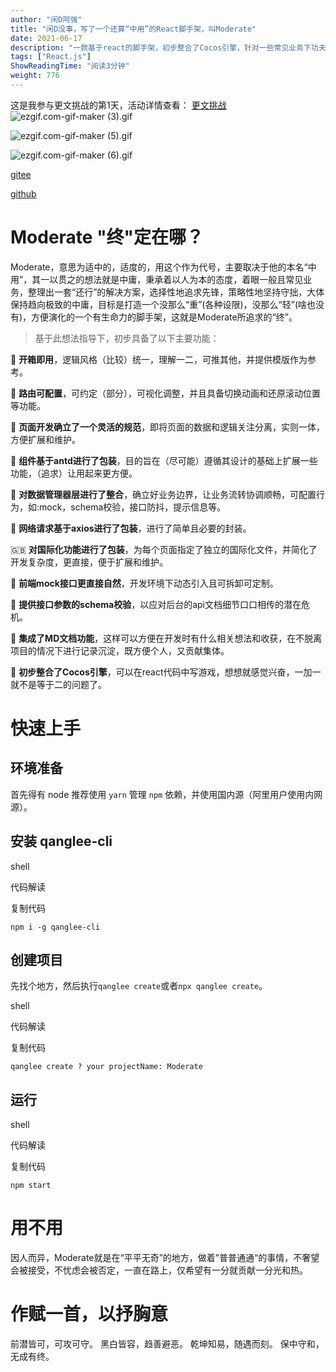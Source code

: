 ```yaml
---
author: "闲D阿强"
title: "闲D没事，写了一个还算“中用”的React脚手架，叫Moderate"
date: 2021-06-17
description: "一款基于react的脚手架，初步整合了Cocos引擎，针对一些常见业务下功夫，在平平无奇的地方，做一些普普通通的事情。"
tags: ["React.js"]
ShowReadingTime: "阅读3分钟"
weight: 776
---
```

这是我参与更文挑战的第1天，活动详情查看： [更文挑战](https://juejin.cn/post/6967194882926444557?share_token=67cd5fc2-7fd0-4de9-8e11-ae726fb642bc "https://juejin.cn/post/6967194882926444557?share_token=67cd5fc2-7fd0-4de9-8e11-ae726fb642bc") ![ezgif.com-gif-maker (3).gif](https://p1-juejin.byteimg.com/tos-cn-i-k3u1fbpfcp/8487798a853d4cbb9292edc7733720ba~tplv-k3u1fbpfcp-zoom-in-crop-mark:1512:0:0:0.awebp)

![ezgif.com-gif-maker (5).gif](https://p3-juejin.byteimg.com/tos-cn-i-k3u1fbpfcp/6c923d3d0d134009b3128657ad133a57~tplv-k3u1fbpfcp-zoom-in-crop-mark:1512:0:0:0.awebp)

![ezgif.com-gif-maker (6).gif](https://p9-juejin.byteimg.com/tos-cn-i-k3u1fbpfcp/bdbb36117cdd404d8829ba5f5308f121~tplv-k3u1fbpfcp-zoom-in-crop-mark:1512:0:0:0.awebp)

[gitee](https://link.juejin.cn?target=https%3A%2F%2Fgitee.com%2Fqanglee%2Fmoderate-react-template "https://gitee.com/qanglee/moderate-react-template")

[github](https://link.juejin.cn?target=https%3A%2F%2Fgithub.com%2FmoderateReact%2Fmoderate-react-template "https://github.com/moderateReact/moderate-react-template")

Moderate "终"定在哪？
================

Moderate，意思为适中的，适度的，用这个作为代号，主要取决于他的本名“中用”，其一以贯之的想法就是中庸，秉承着以人为本的态度，着眼一般且常见业务，整理出一套“还行”的解决方案，选择性地追求先锋，策略性地坚持守拙，大体保持趋向极致的中庸，目标是打造一个没那么“重”(各种设限)，没那么“轻”(啥也没有)，方便演化的一个有生命力的脚手架，这就是Moderate所追求的“终”。

> 基于此想法指导下，初步具备了以下主要功能：

🥟 **开箱即用**，逻辑风格（比较）统一，理解一二，可推其他，并提供模版作为参考。

🍢 **路由可配置**，可约定（部分），可视化调整，并且具备切换动画和还原滚动位置等功能。

🥥 **页面开发确立了一个灵活的规范**，即将页面的数据和逻辑关注分离，实则一体，方便扩展和维护。

🥪 **组件基于antd进行了包装**，目的旨在（尽可能）遵循其设计的基础上扩展一些功能，（追求）让用起来更方便。

🍱 **对数据管理器层进行了整合**，确立好业务边界，让业务流转协调顺畅，可配置行为，如:mock，schema校验，接口防抖，提示信息等。

🍬 **网络请求基于axios进行了包装**，进行了简单且必要的封装。

🇬🇧 **对国际化功能进行了包装**，为每个页面指定了独立的国际化文件，并简化了开发复杂度，更直接，便于扩展和维护。

🥦 **前端mock接口更直接自然**，开发环境下动态引入且可拆卸可定制。

📐 **提供接口参数的schema校验**，以应对后台的api文档细节口口相传的潜在危机。

📒 **集成了MD文档功能**，这样可以方便在开发时有什么相关想法和收获，在不脱离项目的情况下进行记录沉淀，既方便个人，又贡献集体。

🏀 **初步整合了Cocos引擎**，可以在react代码中写游戏，想想就感觉兴奋，一加一就不是等于二的问题了。

快速上手
====

环境准备
----

首先得有 node 推荐使用 `yarn` 管理 `npm` 依赖，并使用国内源（阿里用户使用内网源）。

安装 qanglee-cli
--------------

shell

 代码解读

复制代码

  `npm i -g qanglee-cli`

创建项目
----

先找个地方，然后执行`qanglee create`或者`npx qanglee create`。

shell

 代码解读

复制代码

  `qanglee create ? your projectName: Moderate`

运行
--

shell

 代码解读

复制代码

`npm start`

用不用
===

因人而异，Moderate就是在“平平无奇”的地方，做着”普普通通“的事情，不奢望会被接受，不忧虑会被否定，一直在路上，仅希望有一分就贡献一分光和热。

作赋一首，以抒胸意
=========

前潜皆可，可攻可守。 黑白皆容，趋善避恶。 乾坤知易，随遇而刻。 保中守和，无成有终。